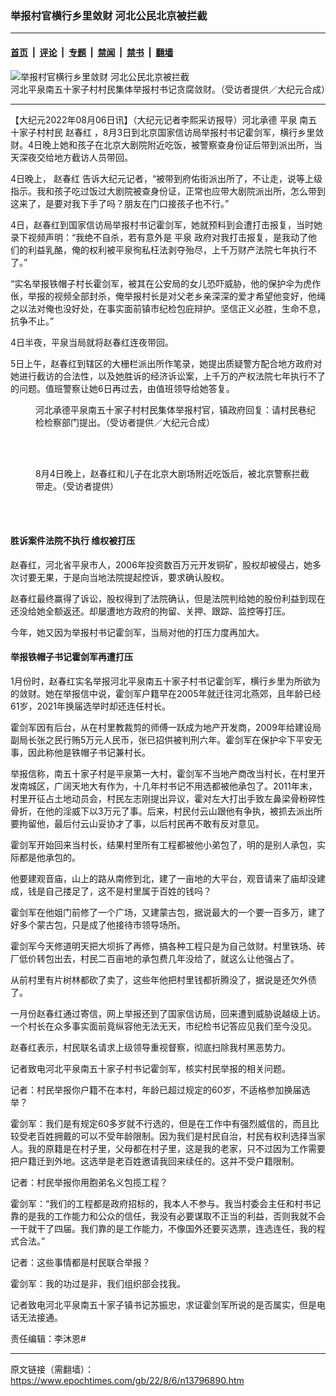 ### 举报村官横行乡里敛财 河北公民北京被拦截

---

#### [首页](../../../..?n13796890) &nbsp;|&nbsp; [评论](../../../../../epoch-comment?n13796890) &nbsp;|&nbsp; [专题](../../../../../epoch-special?n13796890) &nbsp;|&nbsp; [禁闻](../../../../../epoch-news?n13796890) &nbsp;|&nbsp; [禁书](../../../../../books?n13796890) &nbsp;|&nbsp; [翻墙](https://github.com/gfw-breaker/nogfw/blob/master/README.md?n13796890)


<div><img alt="举报村官横行乡里敛财 河北公民北京被拦截" class="attachment-djy_600_400 size-djy_600_400 wp-post-image" src="https://i.epochtimes.com/assets/uploads/2022/08/id13796891-FotoJet-3-600x400.jpg"/>
<div class="caption">
 河北平泉南五十家子村村民集体举报村书记贪腐敛财。（受访者提供／大纪元合成）
</div></div><hr/><div class="post_content" id="artbody" itemprop="articleBody">
 <!-- article content begin -->
 <p>
  【大纪元2022年08月06日讯】（大纪元记者李熙采访报导）河北承德
  <ok href="https://www.epochtimes.com/gb/tag/%E5%B9%B3%E6%B3%89.html">
   平泉
  </ok>
  南五十家子村村民
  <ok href="https://www.epochtimes.com/gb/tag/%E8%B5%B5%E6%98%A5%E7%BA%A2.html">
   赵春红
  </ok>
  ，8月3日到北京国家信访局举报村书记霍剑军，横行乡里敛财。4日晚上她和孩子在北京大剧院附近吃饭，被警察查身份证后带到派出所，当天深夜交给地方截访人员带回。
 </p>
 <p>
  4日晚上，
  <ok href="https://www.epochtimes.com/gb/tag/%E8%B5%B5%E6%98%A5%E7%BA%A2.html">
   赵春红
  </ok>
  告诉大纪元记者，“被带到府佑街派出所了，不让走，说等上级指示。我和孩子吃过饭过大剧院被查身份证，正常也应带大剧院派出所，怎么带到这来了，是要对我下手了吗？朋友在门口接孩子也不行。”
 </p>
 <p>
  4日，赵春红到国家信访局举报村书记霍剑军，她就预料到会遭打击报复，当时她录下视频声明：“我绝不自杀，若有意外是
  <ok href="https://www.epochtimes.com/gb/tag/%E5%B9%B3%E6%B3%89.html">
   平泉
  </ok>
  政府对我打击报复，是我动了他们的利益乳酪，俺的权利被平泉徇私枉法剥夺殆尽，上千万财产法院七年执行不了。”
 </p>
 <p>
  “实名举报铁帽子村长霍剑军，被其在公安局的女儿恐吓威胁，他的保护伞为虎作伥，举报的视频全部封杀，俺举报村长是对父老乡亲深深的爱才希望他变好，他绳之以法对俺也没好处，在事实面前镇市纪检包庇辩护。坚信正义必胜，生命不息，抗争不止。”
 </p>
 <p>
  4日半夜，平泉当局就将赵春红连夜带回。
 </p>
 <p>
  5日上午，赵春红到辖区的大栅栏派出所作笔录，她提出质疑警方配合地方政府对她进行截访的合法性，以及她胜诉的经济诉讼案，上千万的产权法院七年执行不了的问题。值班警察让她6日再过去，由值班领导给她答复。
 </p>
 <figure aria-describedby="caption-attachment-13796893" class="wp-caption aligncenter" id="attachment_13796893" style="width: 450px">
  <ok href="https://i.epochtimes.com/assets/uploads/2022/08/id13796893-FotoJet-4.jpg" target="_blank">
   <img alt="" class="size-medium wp-image-13796893" src="https://i.epochtimes.com/assets/uploads/2022/08/id13796893-FotoJet-4-450x232.jpg"/>
  </ok>
  <br/><figcaption class="wp-caption-text" id="caption-attachment-13796893">
   河北承德平泉南五十家子村村民集体举报村官，镇政府回复：请村民巷纪检检察部门提出。（受访者提供／大纪元合成）
  </figcaption><br/>
 </figure><br/>
 <figure aria-describedby="caption-attachment-13796896" class="wp-caption aligncenter" id="attachment_13796896" style="width: 450px">
  <ok href="https://i.epochtimes.com/assets/uploads/2022/08/id13796896-mmexport1659666565350.jpg" target="_blank">
   <img alt="" class="size-medium wp-image-13796896" src="https://i.epochtimes.com/assets/uploads/2022/08/id13796896-mmexport1659666565350-450x600.jpg"/>
  </ok>
  <br/><figcaption class="wp-caption-text" id="caption-attachment-13796896">
   8月4日晚上，赵春红和儿子在北京大剧场附近吃饭后，被北京警察拦截带走。（受访者提供）
  </figcaption><br/>
 </figure><br/>
 <h4>
  胜诉案件法院不执行 维权被打压
 </h4>
 <p>
  赵春红，河北省平泉市人，2006年投资数百万元开发铜矿，股权却被侵占，她多次讨要无果，于是向当地法院提起控诉，要求确认股权。
 </p>
 <p>
  赵春红最终赢得了诉讼，股权得到了法院确认，但是法院判给她的股份利益到现在还没给她全额返还。却屡遭地方政府的拘留、关押、跟踪、监控等打压。
 </p>
 <p>
  今年，她又因为举报村书记霍剑军，当局对他的打压力度再加大。
 </p>
 <h4>
  举报铁帽子书记霍剑军再遭打压
 </h4>
 <p>
  1月份时，赵春红实名举报河北平泉南五十家子村书记霍剑军，横行乡里为所欲为的敛财。她在举报信中说，霍剑军户籍早在2005年就迁往河北燕郊，且年龄已经61岁，2021年换届选举时却还连任村长。
 </p>
 <p>
  霍剑军因有后台，从在村里教裁剪的师傅一跃成为地产开发商，2009年给建设局副局长张之民行贿5万元人民币，张已招供被判刑六年。霍剑军在保护伞下平安无事，因此称他是铁帽子书记兼村长。
 </p>
 <p>
  举报信称，南五十家子村是平泉第一大村，霍剑军不当地产商改当村长，在村里开发南城区，广阔天地大有作为，十几年村书记不用选都被他承包了。2011年末，村里开征占土地动员会，村民左志刚提出异议，霍对左大打出手致左鼻梁骨粉碎性骨折，在他的淫威下以3万元了事。后来，村民付云山跟他有争执，被抓去派出所要拘留他，最后付云山妥协才了事，以后村民再不敢有反对意见。
 </p>
 <p>
  霍剑军开始回来当村长，结果村里所有工程都被他小弟包了，明的是别人承包，实际都是他承包的。
 </p>
 <p>
  他要建观音庙，山上的路从南修到北，建了一亩地的大平台，观音请来了庙却没建成，钱是自己搂足了，这不是村里属于百姓的钱吗？
 </p>
 <p>
  霍剑军在他姐门前修了一个广场，又建蒙古包，据说最大的一个要一百多万，建了好多个蒙古包，只是成了他接待市领导场所。
 </p>
 <p>
  霍剑军今天修道明天把大坝拆了再修，搞各种工程只是为自己敛财。村里铁场、砖厂低价转包出去，村民二百亩地的承包费几年没给了，就这么让他强占了。
 </p>
 <p>
  从前村里有片树林都砍了卖了，这些年他把村里钱都折腾没了，据说是还欠外债了。
 </p>
 <p>
  一月份赵春红通过寄信，网上举报还到了国家信访局，回来遭到威胁说越级上访。一个村长在众多事实面前竟纵容他无法无天，市纪检书记答应见我们至今没见。
 </p>
 <p>
  赵春红表示，村民联名请求上级领导重视督察，彻底扫除我村黑恶势力。
 </p>
 <p>
  记者致电河北平泉南五十家子村书记霍剑军，核实村民举报的相关问题。
 </p>
 <p>
  记者：村民举报你户籍不在本村，年龄已超过规定的60岁，不适格参加换届选举？
 </p>
 <p>
  霍剑军：我们是有规定60多岁就不行选的，但是在工作中有强烈威信的，而且比较受老百姓拥戴的可以不受年龄限制。因为我们是村民自治，村民有权利选择当家人。我的原籍是在村子里，父母都在村子里，这是我的老家，只不过因为工作需要把户籍迁到外地。这选举是老百姓邀请我回来续任的。这并不受户籍限制。
 </p>
 <p>
  记者：村民举报你用胞弟名义包揽工程？
 </p>
 <p>
  霍剑军：“我们的工程都是政府招标的，我本人不参与。我当村委会主任和村书记靠的是我的工作能力和公众的信任，我没有必要谋取不正当的利益，否则我就不会一干就干了四届。我们靠的是工作能力，不像国外还要买选票，连选连任，我的程式合法。”
 </p>
 <p>
  记者：这些事情都是村民联合举报？
 </p>
 <p>
  霍剑军：我的功过是非，我们组织部会找我。
 </p>
 <p>
  记者致电河北平泉南五十家子镇书记苏振忠，求证霍剑军所说的是否属实，但是电话无法接通。
 </p>
 <p>
  责任编辑：李沐恩#
 </p>
 <!-- article content end -->
 <div id="below_article_ad">
 </div>
</div>


---

原文链接（需翻墙）：https://www.epochtimes.com/gb/22/8/6/n13796890.htm